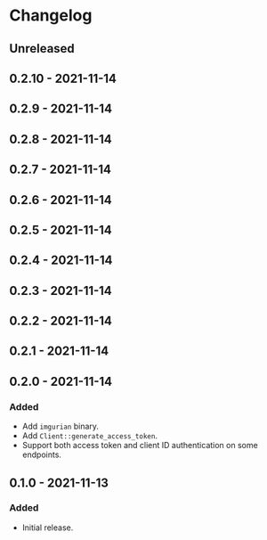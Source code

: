 # Changelog

## Unreleased

## 0.2.10 - 2021-11-14

## 0.2.9 - 2021-11-14

## 0.2.8 - 2021-11-14

## 0.2.7 - 2021-11-14

## 0.2.6 - 2021-11-14

## 0.2.5 - 2021-11-14

## 0.2.4 - 2021-11-14

## 0.2.3 - 2021-11-14

## 0.2.2 - 2021-11-14

## 0.2.1 - 2021-11-14

## 0.2.0 - 2021-11-14

### Added

- Add `imgurian` binary.
- Add `Client::generate_access_token`.
- Support both access token and client ID authentication on some endpoints.

## 0.1.0 - 2021-11-13

### Added

- Initial release.
